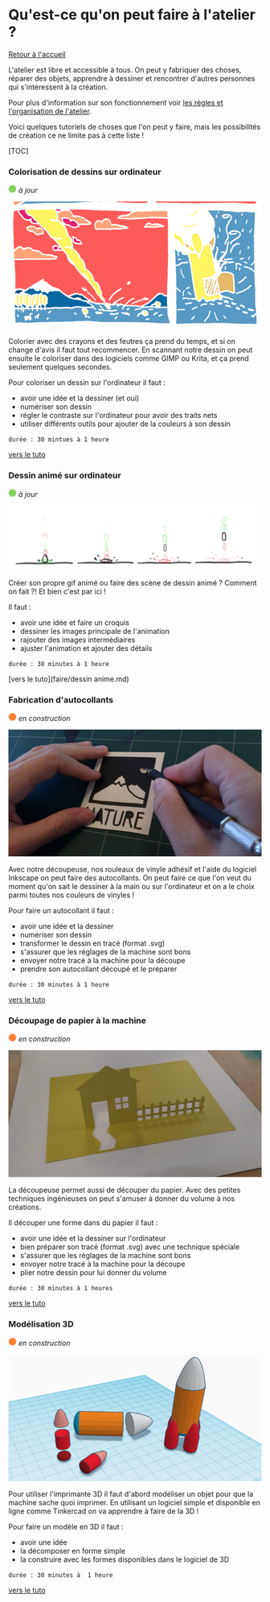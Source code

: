 # Qu'est-ce qu'on peut faire à l'atelier ?

[Retour à l'accueil](index.md)

L'atelier  est libre et accessible à tous. On peut y fabriquer des choses, réparer  des objets, apprendre à dessiner et rencontrer d'autres personnes qui  s'intéressent à la création.

Pour plus d'information sur son fonctionnement voir [les règles et l'organisation de l'atelier](organisation.md).



Voici quelques tutoriels de choses que l'on peut y faire, mais les possibilités de création ce ne limite pas à cette liste !

[TOC]

### Colorisation de dessins sur ordinateur

![--état de l'écriture--](imgplaceholder/balise_verte.png) *à jour*

![img](imgplaceholder/faire/colorisation.png)

Colorier  avec des crayons et des feutres ça prend du temps, et si on change  d'avis il faut tout recommencer. En scannant notre dessin on peut  ensuite le coloriser dans des logiciels comme GIMP ou Krita, et ça prend  seulement quelques secondes.

Pour coloriser un dessin sur l'ordinateur il faut :

- avoir une idée et la dessiner (et oui)
- numériser son dessin
- régler le contraste sur l'ordinateur pour avoir des traits nets
- utiliser différents outils pour ajouter de la couleurs à son dessin

```
durée : 30 mintues à 1 heure
```

[vers le tuto](faire/colorisation.md)



### Dessin animé sur ordinateur

![--état de l'écriture--](imgplaceholder/balise_verte.png) *à jour*

![img](faire/img/dessin-anime/krita_animation-splash.png)

Créer son propre gif animé ou faire des scène de dessin animé ? Comment on fait ?! Et bien c'est par ici !

Il faut :

- avoir une idée et faire un croquis
- dessiner les images principale de l'animation
- rajouter des images intermédiaires
- ajuster l'animation et ajouter des détails

```
durée : 30 minutes à 1 heure
```

[vers le tuto](faire/dessin anime.md)



### Fabrication d'autocollants

![--état de l'écriture--](imgplaceholder/balise_orange.png) *en construction*

![img](imgplaceholder/faire/autocollant.jpg)

Avec  notre découpeuse, nos rouleaux de vinyle adhésif et l'aide du logiciel  Inkscape on peut faire des autocollants. On peut faire ce que l'on veut  du moment qu'on sait le dessiner à la main ou sur l'ordinateur et on a  le choix parmi toutes nos couleurs de vinyles !

Pour faire un autocollant il faut :

- avoir une idée et la dessiner
- numériser son dessin
- transformer le dessin en tracé (format .svg)
- s'assurer que les réglages de la machine sont bons
- envoyer notre tracé à la machine pour la découpe
- prendre son autocollant découpé et le préparer

```
durée : 30 minutes à 1 heure
```

[vers le tuto](faire/autocollant.md)



### Découpage de papier à la machine

![--état de l'écriture--](imgplaceholder/balise_orange.png) *en construction*

![img](imgplaceholder/faire/decoupe_papier.jpg)

La  découpeuse permet aussi de découper du papier. Avec des petites  techniques ingénieuses on peut s'amuser à donner du volume à nos  créations.

Il découper une forme dans du papier il faut :

- avoir une idée et la dessiner sur l'ordinateur
- bien préparer son tracé (format .svg) avec une technique spéciale
- s'assurer que les réglages de la machine sont bons
- envoyer notre tracé à la machine pour la découpe
- plier notre dessin pour lui donner du volume

```
durée : 30 minutes à 1 heures
```

[vers le tuto](faire/decoupe-papier.md)



### Modélisation 3D

![--état de l'écriture--](imgplaceholder/balise_orange.png) *en construction*

![img](imgplaceholder/faire/modelisation3D.png)

Pour  utiliser l'imprimante 3D il faut d'abord modéliser un objet pour que la  machine sache quoi imprimer. En utilisant un logiciel simple et  disponible en ligne comme Tinkercad on va apprendre à faire de la 3D !

Pour faire un modèle en 3D il faut :

- avoir une idée
- la décomposer en forme simple
- la construire avec les formes disponibles dans le logiciel de 3D

```
durée : 30 minutes à  1 heure
```

[vers le tuto](faire/modelisation.md)

